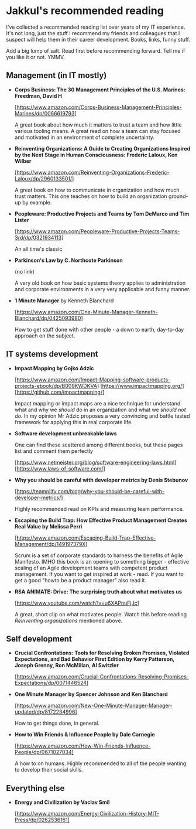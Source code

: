 # Jakkul's recommended reading

I've collected a recommended reading list over years of my IT experience. It's not long, just the stuff I recommend my friends and colleagues that I suspect will help them in their career development. Books, links, funny stuff.

Add a big lump of salt. Read first before recommending forward. Tell me if you like it or not. YMMV.

## Management (in IT mostly)

* **Corps Business: The 30 Management Principles of the U.S. Marines: Freedman, David H**

	[https://www.amazon.com/Corps-Business-Management-Principles-Marines/dp/0066619793]

	A great book about how much it matters to trust a team and how little various tooling means. A great read on how a team can stay focused and motivated in an environment of complete uncertainty.

* **Reinventing Organizations: A Guide to Creating Organizations Inspired by the Next Stage in Human Consciousness: Frederic Laloux, Ken Wilber**

	[https://www.amazon.com/Reinventing-Organizations-Frederic-Laloux/dp/2960133501/]

	A great book on how to communicate in organization and how much trust matters. This one teaches on how to build an organization ground-up by example.

* **Peopleware: Productive Projects and Teams by Tom DeMarco and Tim Lister**
	
	[https://www.amazon.com/Peopleware-Productive-Projects-Teams-3rd/dp/0321934113]
	
	An all time's classic
	
* **Parkinson's Law by C. Northcote Parkinson**

	(no link)
	
	A very old book on how basic systems theory applies to administration and corporate environments in a very very applicable and funny manner.
	
* **1 Minute Manager** by Kenneth Blanchard
   
    [https://www.amazon.com/One-Minute-Manager-Kenneth-Blanchard/dp/0425093980]
	
	How to get stuff done with other people - a down to earth, day-to-day approach on the subject.

## IT systems development

* **Impact Mapping by Gojko Adzic**

	[https://www.amazon.com/Impact-Mapping-software-products-projects-ebook/dp/B009KWDKVA] [https://www.impactmapping.org/] [https://github.com/impactmapping/]
	
	Impact mapping or impact maps are a nice technique for understand what and why we _should_ do in an organization and what we _should not do_. In my opinion Mr Adzic proposes a very convincing and battle tested framework for applying this in real corporate life.
	
* **Software development unbreakable laws**

	One can find these scattered among different books, but these pages list and comment them perfectly
	
	[https://www.netmeister.org/blog/software-engineering-laws.html] [https://www.laws-of-software.com/]
	
* **Why you should be careful with developer metrics by Denis Stebunov**

	[https://teamplify.com/blog/why-you-should-be-careful-with-developer-metrics/]
	
	Highly recommended read on KPIs and measuring team performance.
  
* **Escaping the Build Trap: How Effective Product Management Creates Real Value by Melissa Perri**

  [https://www.amazon.com/Escaping-Build-Trap-Effective-Management/dp/149197379X]
  
  Scrum is a set of corporate standards to harness the benefits of Agile Manifesto. IMHO this book is an opening to something bigger - effective scaling of an Agile development teams with competent product management. If you want to get inspired at work - read. If you want to get a good "howto be a product manager" also read it.
  
* **RSA ANIMATE: Drive: The surprising truth about what motivates us**

  [https://www.youtube.com/watch?v=u6XAPnuFjJc]
  
  A great, short clip on what motivates people. Watch this before reading *Reinventing organizations* mentioned above.

## Self development

* **Crucial Confrontations: Tools for Resolving Broken Promises, Violated Expectations, and Bad Behavior First Edition by Kerry Patterson, Joseph Grenny, Ron McMillan, Al Switzler**

	[https://www.amazon.com/Crucial-Confrontations-Resolving-Promises-Expectations/dp/0071446524]

* **One Minute Manager by Spencer Johnson and Ken Blanchard**

	[https://www.amazon.com/New-One-Minute-Manager-Manager-updated/dp/8172234996]
	
	How to get things done, in general.
	
* **How to Win Friends & Influence People by Dale Carnegie**

	[https://www.amazon.com/How-Win-Friends-Influence-People/dp/0671027034]
	
	A how to on humans. Highly recommended to all of the people wanting to develop their social skills.
	
	
## Everything else

* **Energy and Civilization by Vaclav Smil**

	[https://www.amazon.com/Energy-Civilization-History-MIT-Press/dp/0262536161]
	


